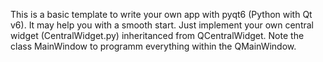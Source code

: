 This is a basic template to write your own app with pyqt6 (Python with Qt v6). It may help you with a smooth start. Just implement your own central widget (CentralWidget.py) inheritanced from QCentralWidget. Note the class MainWindow to programm everything within the QMainWindow.
